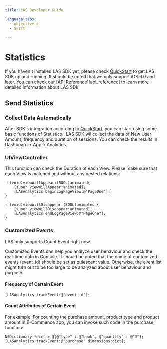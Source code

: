 ```yaml
---
title: iOS Developer Guide

language_tabs:
  - objective_c
  - Swift

---
```


# Statistics

If you haven't installed LAS SDK yet, please check [QuickStart][ios_quick_start_guide] to get LAS SDK up and running.
It should be noted that we only support iOS 6.0 and later. You can check our [API Reference][api_reference] to learn more detailed information about LAS SDk.

## Send Statistics

### Collect Data Automatically

After SDK's integration according to [QuickStart][ios_quick_start_guide], you can start using some basic functions of Statistics .
LAS SDK wil collect the data of New User Amount, frequency and duration of sessions. You can check the results in Dashboard-> App-> Analytics.

### UIViewController

This function can check the Duration of each View. Please make sure that each View is matched and without any nested relations:

```objective_c
- (void)viewWillAppear:(BOOL)animated{
    [super viewWillAppear:animated];
    [LASAnalytics beginLogPageView:@"PageOne"];
}
 
- (void)viewWillDisappear:(BOOL)animated {
    [super viewWillDisappear:animated];
    [LASAnalytics endLogPageView:@"PageOne"];
}
```
 
### Customized Events

LAS only supports Count Event right now.

Customized Events can help you analyze user behaviour and check the real-time data in Console.
It should be noted that the name of cuntomized events (event_id) should be set as quiescent value. Otherwise, the event list might turn out to be too large to be analyzed about user behaviour and purpose. 
 
#### Frequency of Certain Event

```
[LASAnalytics trackEvent:@"event_id"];
```

#### Count Attributes of Certain Event

For example,
For counting the purchase amount, product type and product amount in E-Commence app, you can invoke such code in the purchase function:

```objective_c
NSDictionary *dict = @{@"type" : @"book", @"quantity" : @"3"};
[LASAnalytics trackEvent:@"purchase" dimensions:dict];
```

[ios_quick_start_guide]: ../../quickstart/ios/existing.html